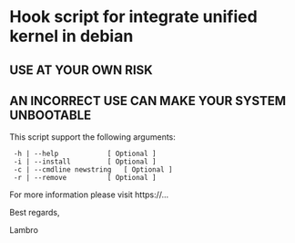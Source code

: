 # Hook script for integrate unified kernel in debian

## USE AT YOUR OWN RISK
## AN INCORRECT USE CAN MAKE YOUR SYSTEM UNBOOTABLE

This script support the following arguments:
```
 -h | --help			[ Optional ]
 -i | --install 		[ Optional ]
 -c | --cmdline newstring 	[ Optional ]
 -r | --remove 			[ Optional ]

```

For more information please visit https://...

Best regards,

Lambro
